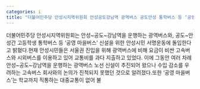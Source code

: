 ```yaml
---
categories: i
title: "더불어민주당 안성시지역위원회 안성공도강남역 광역버스 공도안성 통학버스 등 ‘공영 마을버스’신설을 위한 서명운동 돌입"
---
```

더불어민주당 안성시지역위원회는 안성~공도~강남역을 운행하는 광역버스와, 공도~안성간 고등학생 통학버스 등 ‘공영 마을버스’ 신설을 위한 안성시민 서명운동에 돌입한다고 밝혔다.현재 안성시민들은 서울권 진입을 위해 광역버스에 비해 요금이 비싼 고속버스와 시외버스를 이용하고 있어 교통비를 과다 지출하고 있었다. 이에 그동안 여러 차례 안성~공도~강남역을 운행하는 광역버스 노선 신설이 추진되어 왔으나 수입 감소를 우려하는 고속버스 회사와의 논의가 진척되지 못했던 것으로 알려졌다.또한 ‘공영 마을버스’는 학교까지 직통하는 대중교통이 없어 불